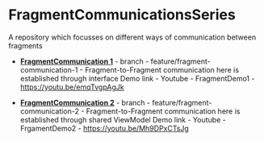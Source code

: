 # FragmentCommunicationsSeries
A repository which focusses on different ways of communication between fragments


 - <b><u>FragmentCommunication 1</u></b> - branch - feature/fragment-communication-1 - Fragment-to-Fragment communication here is established through interface
Demo link - Youtube - FragmentDemo1 - https://youtu.be/emqTvgpAgJk 



 - <b><u>FragmentCommunication 2</u></b> - branch - feature/fragment-communication-2 - Fragment-to-Fragment communication here is established through shared ViewModel
Demo link - Youtube - FrgamentDemo2 - https://youtu.be/Mh9DPxCTsJg

